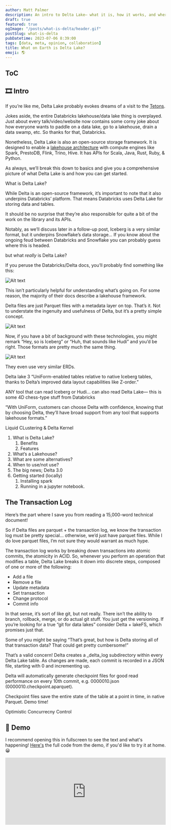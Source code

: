 ```yaml
---
author: Matt Palmer
description: An intro to Delta Lake— what it is, how it works, and where it sits in the MDS.
draft: true
featured: true
ogImage: "/posts/what-is-delta/header.gif"
postSlug: what-is-delta
pubDatetime: 2023-07-06 8:39:00
tags: [data, meta, opinion, collaboration]
title: What on Earth is Delta Lake?
emoji: 🌎
---
```


<style>
  img {
    width: auto;
    max-height: 500px;
    aspect-ratio: attr(width) / attr(height);
  }
</style>

## ToC

## 🎞️ Intro

If you’re like me, Delta Lake probably evokes dreams of a visit to the [Tetons](https://www.alltrails.com/trail/us/wyoming/delta-lake-via-lupine-meadows-access).

Jokes aside, the entire Databricks lakehouse/data lake thing is overplayed. Just about every talk/video/website now contains some corny joke about how everyone wants to paddle on a data lake, go to a lakehouse, drain a data swamp, etc. So thanks for that, Databricks.

Nonetheless, Delta Lake is also an open-source storage framework. It is designed to enable a [lakehouse architecture](https://www.cidrdb.org/cidr2021/papers/cidr2021_paper17.pdf) with compute engines like Spark, PrestoDB, Flink, Trino, Hive. It has APIs for Scala, Java, Rust, Ruby, & Python.

As always, we’ll break this down to basics and give you a comprehensive picture of what Delta Lake is and how you can get started.

What is Delta Lake?

While Delta is an open-source framework, it’s important to note that it also underpins Databricks’ platform. That means Databricks uses Delta Lake for storing data and tables.

It should be no surprise that they’re also responsible for quite a bit of the work on the library and its APIs.

Notably, as we’ll discuss later in a follow-up post, Iceberg is a very similar format, but it underpins Snowflake’s data storage… If you know about the ongoing feud between Databricks and Snowflake you can probably guess where this is headed.

but what _really_ is Delta Lake?

If you peruse the Databricks/Delta docs, you’ll probably find something like this:

![Alt text](/posts/what-is-delta/delta-example.png)

This isn’t particularly helpful for understanding what’s going on. For some reason, the majority of their docs describe a lakehouse framework.

Delta files are just Parquet files with a metadata layer on top. That’s it. Not to understate the ingenuity and usefulness of Delta, but it’s a pretty simple concept.

![Alt text](/posts/what-is-delta/delta-metadata.png)

Now, if you have a bit of background with these technologies, you might remark “Hey, so is Iceberg” or “Huh, that sounds like Hudi” and you’d be right. Those formats are pretty much the same thing.

![Alt text](/posts/what-is-delta/hudi-example.png)

They even use very similar ERDs.

Delta lake 3
“UniForm-enabled tables relative to native Iceberg tables, thanks to Delta’s improved data layout capabilities like Z-order.”

ANY tool that can read Iceberg or Hudi… can also read Delta Lake— this is some 4D chess-type stuff from Databricks

“With UniForm, customers can choose Delta with confidence, knowing that by choosing Delta, they’ll have broad support from any tool that supports lakehouse formats.”

Liquid CLustering & Delta Kernel

1. What is Delta Lake?
   1. Benefits
   2. Features
2. What’s a Lakehouse?
3. What are some alternatives?
4. When to use/not use?
5. The big news; Delta 3.0
6. Getting started (locally)
   1. Installing spark
   2. Running in a jupyter notebook.

## The Transaction Log

Here’s the part where I save you from reading a 15,000-word technical document!

So if Delta files are parquet + the transaction log, we know the transaction log must be pretty special… otherwise, we’d just have parquet files. While I do love parquet files, I’m not sure they would warrant as much hype.

The transaction log works by breaking down transactions into atomic commits, the atomicity in ACID. So, whenever you perform an operation that modifies a table, Delta Lake breaks it down into discrete steps, composed of one or more of the following:

- Add a file
- Remove a file
- Update metadata
- Set transaction
- Change protocol
- Commit info

In that sense, it’s sort of like git, but not really. There isn’t the ability to branch, rollback, merge, or do actual git stuff. You just get the versioning. If you’re looking for a true “git for data lakes” consider Delta + lakeFS, which promises just that.

Some of you might be saying “That’s great, but how is Delta storing all of that transaction data? That could get pretty cumbersome!”

That’s a valid concern! Delta creates a \_delta_log subdirectory within every Delta Lake table. As changes are made, each commit is recorded in a JSON file, starting with 0 and incrementing up.

Delta will automatically generate checkpoint files for good read performance on every 10th commit, e.g. 0000010.json (0000010.checkpoint.aparquet).

Checkpoint files save the entire state of the table at a point in time, in native Parquet. Demo time!

Optimistic Concurrecny Control

## 📂 Demo

I recommend opening this in fullscreen to see the text and what's happening! [Here's](https://gist.github.com/mattppal/033b1081f82d028ac92f36121299531e) the full code from the demo, if you'd like to try it at home. 😀

<div style="position: relative; padding-bottom: 41.86046511627907%; height: 0;"><iframe src="https://www.loom.com/embed/f2809a2e459f45ceabd0c5dfbffe3d37?sid=9e41b24e-c929-46f9-a0e8-9544c1446564" frameborder="0" webkitallowfullscreen mozallowfullscreen allowfullscreen style="position: absolute; top: 0; left: 0; width: 100%; height: 100%;"></iframe></div>
